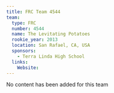 ```yaml
---
title: FRC Team 4544
team:
  type: FRC
  number: 4544
  name: The Levitating Potatoes
  rookie_year: 2013
  location: San Rafael, CA, USA
  sponsors:
    - Terra Linda High School
  links:
    Website: 
---
```

No content has been added for this team